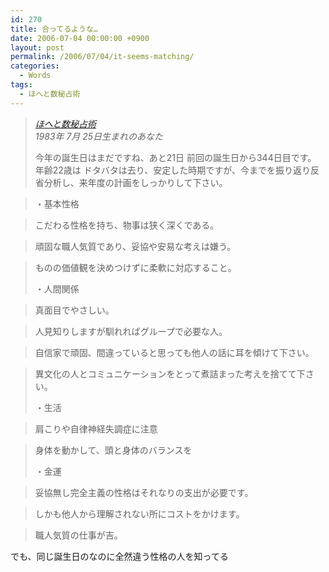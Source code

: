 ```yaml
---
id: 270
title: 合ってるような…
date: 2006-07-04 00:00:00 +0900
layout: post
permalink: /2006/07/04/it-seems-matching/
categories:
  - Words
tags:
  - ほへと数秘占術
---
```

<blockquote cite="http://www.geocities.jp/standing_art/hoheto/kazu.html" title="ほへと数秘占術">
  <p>
    <cite><a href="http://www.geocities.jp/standing_art/hoheto/kazu.html" title="ほへと数秘占術" rel="external nofollow">ほへと数秘占術</a><br /> 1983年 7月 25日生まれのあなた</cite>
  </p>
  
  <p>
    今年の誕生日はまだですね、あと21日 前回の誕生日から344日目です。<br /> 年齢22歳は ドタバタは去り、安定した時期ですが、今までを振り返り反省分析し、来年度の計画をしっかりして下さい。
  </p>
</blockquote>

<!--more-->

> ・基本性格
  
> こだわる性格を持ち、物事は狭く深くである。
  
> 頑固な職人気質であり、妥協や安易な考えは嫌う。
  
> ものの価値観を決めつけずに柔軟に対応すること。
> 
> ・人間関係
  
> 真面目でやさしい。
  
> 人見知りしますが馴れればグループで必要な人。
  
> 自信家で頑固、間違っていると思っても他人の話に耳を傾けて下さい。
  
> 異文化の人とコミュニケーションをとって煮詰まった考えを捨てて下さい。
> 
> ・生活
  
> 肩こりや自律神経失調症に注意
  
> 身体を動かして、頭と身体のバランスを
> 
> ・金運
  
> 妥協無し完全主義の性格はそれなりの支出が必要です。
  
> しかも他人から理解されない所にコストをかけます。
  
> 職人気質の仕事が吉。

でも、同じ誕生日のなのに全然違う性格の人を知ってる
